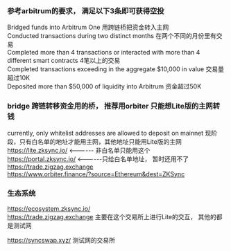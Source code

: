 
### 参考arbitrum的要求， 满足以下3条即可获得空投
Bridged funds into Arbitrum One 用跨链桥把资金转入主网  
Conducted transactions during two distinct months 在两个不同的月份里有交易  
Completed more than 4 transactions or interacted with more than 4 different smart contracts 4笔以上的交易  
Completed transactions exceeding in the aggregate $10,000 in value 交易量超过10K  
Deposited more than $50,000 of liquidity into Arbitrum 资金超过50K  
 

### bridge 跨链转移资金用的桥， 推荐用orbiter 只能想Lite版的主网转钱
currently, only whitelist addresses are allowed to deposit on mainnet 现阶段，只有白名单的地址才能用主网，其他地址只能用Lite版的主网
https://lite.zksync.io/    <------ 非白名单只能用这个  
https://portal.zksync.io/  <------只给白名单地址， 暂时还用不了  
https://trade.zigzag.exchange  
https://www.orbiter.finance/?source=Ethereum&dest=ZKSync  

### 生态系统
https://ecosystem.zksync.io/  
https://trade.zigzag.exchange   主要在这个交易所上进行Lite的交互， 其他的都是测试网  

https://syncswap.xyz/ 测试网的交易所

